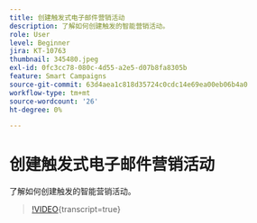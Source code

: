 ```yaml
---
title: 创建触发式电子邮件营销活动
description: 了解如何创建触发的智能营销活动。
role: User
level: Beginner
jira: KT-10763
thumbnail: 345480.jpeg
exl-id: 0fc3cc78-080c-4d55-a2e5-d07b8fa8305b
feature: Smart Campaigns
source-git-commit: 63d4aea1c818d35724c0cdc14e69ea00eb06b4a0
workflow-type: tm+mt
source-wordcount: '26'
ht-degree: 0%

---
```


# 创建触发式电子邮件营销活动

了解如何创建触发的智能营销活动。

>[!VIDEO](https://video.tv.adobe.com/v/345480/?quality=12&learn=on){transcript=true}
